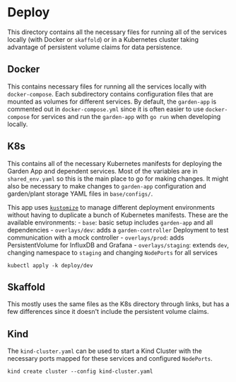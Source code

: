 # Deploy

This directory contains all the necessary files for running all of the services locally (with Docker or `skaffold`) or in a Kubernetes cluster taking advantage of persistent volume claims for data persistence.

## Docker

This contains necessary files for running all the services locally with `docker-compose`. Each subdirectory contains configuration files that are mounted as volumes for different services. By default, the `garden-app` is commented out in `docker-compose.yml` since it is often easier to use `docker-compose` for services and run the `garden-app` with `go run` when developing locally.

## K8s

This contains all of the necessary Kubernetes manifests for deploying the Garden App and dependent services. Most of the variables are in `shared_env.yaml` so this is the main place to go for making changes. It might also be necessary to make changes to `garden-app` configuration and garden/plant storage YAML files in `base/configs/`.

This app uses [`kustomize`](https://kustomize.io) to manage different deployment environments without having to duplicate a bunch of Kubernetes manifests. These are the available environments:
    - `base`: basic setup includes `garden-app` and all dependencies
    - `overlays/dev`: adds a `garden-controller` Deployment to test communication with a mock controller
    - `overlays/prod`: adds PersistentVolume for InfluxDB and Grafana
    - `overlays/staging`: extends `dev`, changing namespace to `staging` and changing `NodePorts` for all services

```shell
kubectl apply -k deploy/dev
```

## Skaffold

This mostly uses the same files as the K8s directory through links, but has a few differences since it doesn't include the persistent volume claims.

## Kind
The `kind-cluster.yaml` can be used to start a Kind Cluster with the necessary ports mapped for these services and configured `NodePorts`.

```shell
kind create cluster --config kind-cluster.yaml
```
